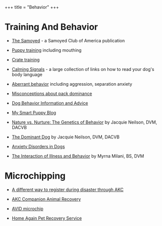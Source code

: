 +++
title = "Behavior"
+++


# Training And Behavior


- [The Samoyed](https://www.samoyedclubofamerica.org/the-samoyed/) - a Samoyed Club of America publication

- [Puppy training](http://www.clickersolutions.com/articles/#puppy) including mouthing

- [Crate training](https://www.paws.org/library/dogs/training/how-to-crate-train-your-dog/)

- [Calming Signals](https://www.k9ofmine.com/dog-calming-signals/) - a large collection of links on how to read your dog's body language

- [Aberrant behavior](http://www.clickersolutions.com/articles/#problem) including aggression, separation anxiety

- [Misconceptions about pack dominance](http://www.clickersolutions.com/articles/2001/dominance.htm)

- [Dog Behavior Information and Advice](https://www.k9ofmine.com/dog-behavior/)

- [My Smart Puppy Blog](https://mysmartpuppy.com/category/puppy-training/)

- [Nature vs. Nurture: The Genetics of Behavior](http://www.akcchf.org/educational-resources/library/articles/articles/Nature-vs-Nurture-The-Genetics-of-Behavior-07-1997.pdf) by Jacquie Neilson, DVM, DACVB

- [The Dominant Dog](http://www.akcchf.org/educational-resources/library/articles/articles/The-Dominant-Dog-07-1997.pdf) by Jacquie Neilson, DVM, DACVB

- [Anxiety Disorders in Dogs](https://www.petmd.com/dog/slideshows/anxiety-disorders-dogs-symptoms-diagnosis-and-treatment)

- [The Interaction of Illness and Behavior](http://www.mmilani.com/writing/articles/dogs/canine-illness-behavior/) by Myrna Milani, BS, DVM


# Microchipping


- [A different way to register during disaster through AKC](http://www.akcreunite.org/)

- [AKC Companion Animal Recovery](http://www.akccar.org/)

- [AVID microchip](https://avidid.com/)

- [Home Again Pet Recovery Service](https://www.homeagain.com/)
